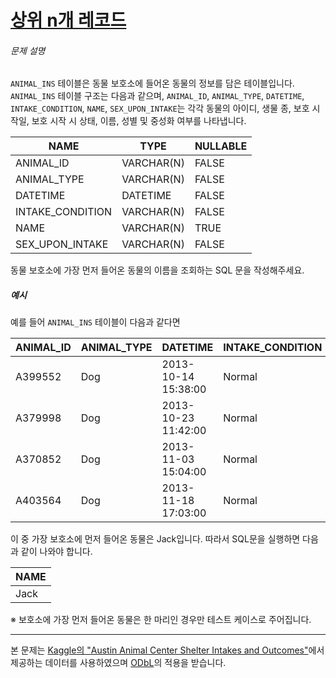 # [상위 n개 레코드](https://school.programmers.co.kr/learn/courses/30/lessons/59405)


###### 문제 설명


`ANIMAL_INS` 테이블은 동물 보호소에 들어온 동물의 정보를 담은 테이블입니다. `ANIMAL_INS` 테이블 구조는 다음과 같으며, `ANIMAL_ID`, `ANIMAL_TYPE`, `DATETIME`, `INTAKE_CONDITION`, `NAME`, `SEX_UPON_INTAKE`는 각각 동물의 아이디, 생물 종, 보호 시작일, 보호 시작 시 상태, 이름, 성별 및 중성화 여부를 나타냅니다.




| NAME | TYPE | NULLABLE |
| --- | --- | --- |
| ANIMAL\_ID | VARCHAR(N) | FALSE |
| ANIMAL\_TYPE | VARCHAR(N) | FALSE |
| DATETIME | DATETIME | FALSE |
| INTAKE\_CONDITION | VARCHAR(N) | FALSE |
| NAME | VARCHAR(N) | TRUE |
| SEX\_UPON\_INTAKE | VARCHAR(N) | FALSE |


동물 보호소에 가장 먼저 들어온 동물의 이름을 조회하는 SQL 문을 작성해주세요. 


##### 예시


예를 들어 `ANIMAL_INS` 테이블이 다음과 같다면




| ANIMAL\_ID | ANIMAL\_TYPE | DATETIME | INTAKE\_CONDITION | NAME | SEX\_UPON\_INTAKE |
| --- | --- | --- | --- | --- | --- |
| A399552 | Dog | 2013\-10\-14 15:38:00 | Normal | Jack | Neutered Male |
| A379998 | Dog | 2013\-10\-23 11:42:00 | Normal | Disciple | Intact Male |
| A370852 | Dog | 2013\-11\-03 15:04:00 | Normal | Katie | Spayed Female |
| A403564 | Dog | 2013\-11\-18 17:03:00 | Normal | Anna | Spayed Female |


이 중 가장 보호소에 먼저 들어온 동물은 Jack입니다. 따라서 SQL문을 실행하면 다음과 같이 나와야 합니다.




| NAME |
| --- |
| Jack |


※ 보호소에 가장 먼저 들어온 동물은 한 마리인 경우만 테스트 케이스로 주어집니다.




---


본 문제는 [Kaggle의 "Austin Animal Center Shelter Intakes and Outcomes"](https://www.kaggle.com/aaronschlegel/austin-animal-center-shelter-intakes-and-outcomes)에서 제공하는 데이터를 사용하였으며 [ODbL](https://opendatacommons.org/licenses/odbl/1.0/)의 적용을 받습니다.



